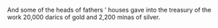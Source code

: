 And some of the heads of fathers ’ houses gave into the treasury of the work 20,000 darics of gold and 2,200 minas of silver.

